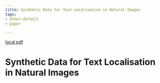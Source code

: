 ```yaml
---
title: Synthetic Data for Text Localisation in Natural Images
tags:
- other-default
- paper

---
```


[local pdf](../../../pdfs/Synthetic%20Data%20for%20Text%20Localisation%20in%20Natural%20Images.pdf)

# Synthetic Data for Text Localisation in Natural Images
